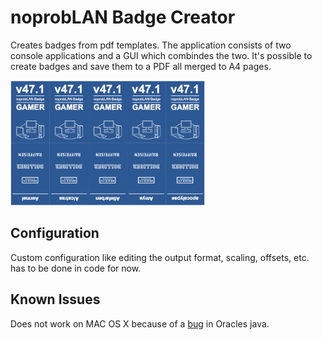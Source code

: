 # noprobLAN Badge Creator

Creates badges from pdf templates. The application consists of two console applications and a GUI which combindes the two. It's possible to create badges and save them to a PDF all merged to A4 pages. 

<img src="https://raw.githubusercontent.com/noproblan/npl-badges/master/sample-badges.png" height="200px"/>

## Configuration
Custom configuration like editing the output format, scaling, offsets, etc. has to be done in code for now.

## Known Issues

Does not work on MAC OS X because of a [bug](http://bugs.java.com/bugdatabase/view_bug.do?bug_id=7133484) in Oracles java.
